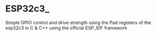 # ESP32c3_
Simple GPIO control and drive strength using the Pad registers of the esp32c3 in C & C++ using the official ESP_IDF framework
